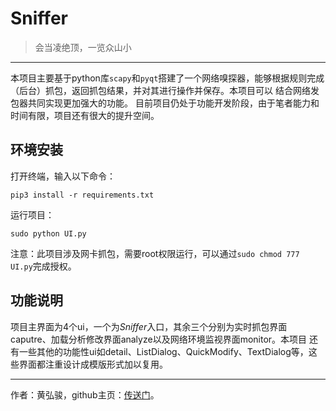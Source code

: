 # Sniffer

> 会当凌绝顶，一览众山小

---
本项目主要基于python库`scapy`和`pyqt`搭建了一个网络嗅探器，能够根据规则完成（后台）抓包，返回抓包结果，并对其进行操作并保存。本项目可以
结合网络发包器共同实现更加强大的功能。
目前项目仍处于功能开发阶段，由于笔者能力和时间有限，项目还有很大的提升空间。

## 环境安装
打开终端，输入以下命令：
```shell script
pip3 install -r requirements.txt
```
运行项目：
```shell script
sudo python UI.py
```
注意：此项目涉及网卡抓包，需要root权限运行，可以通过`sudo chmod 777 UI.py`完成授权。

## 功能说明
项目主界面为4个ui，一个为*Sniffer*入口，其余三个分别为实时抓包界面caputre、加载分析修改界面analyze以及网络环境监视界面monitor。本项目
还有一些其他的功能性ui如detail、ListDialog、QuickModify、TextDialog等，这些界面都注重设计成模版形式加以复用。


----

作者：黄弘骏，github主页：[传送门](https://github.com/Harry-hhj)。
